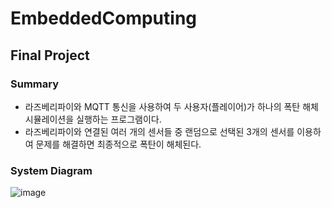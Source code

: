 # EmbeddedComputing

## Final Project
### Summary
- 라즈베리파이와 MQTT 통신을 사용하여 두 사용자(플레이어)가 하나의 폭탄 해체 시뮬레이션을 실행하는 프로그램이다.
- 라즈베리파이와 연결된 여러 개의 센서들 중 랜덤으로 선택된 3개의 센서를 이용하여 문제를 해결하면 최종적으로 폭탄이 해체된다.
### System Diagram
![image](https://user-images.githubusercontent.com/39904216/90207096-626f4300-de20-11ea-85fa-c1e77732e366.png)
